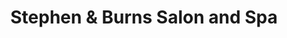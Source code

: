 ---
title: "Stephen & Burns Salon and Spa"
url: /south-burlington/stephen-und-burns-salon-and-spa/
shop: Kosmetik
---